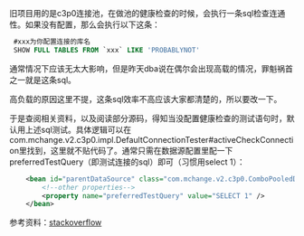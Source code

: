 旧项目用的是c3p0连接池，在做池的健康检查的时候，会执行一条sql检查连通性。如果没有配置，那么会执行以下这条：

```sql
 #xxx为你配置连接的库名
 SHOW FULL TABLES FROM `xxx` LIKE 'PROBABLYNOT' 
```

通常情况下应该无太大影响，但是昨天dba说在偶尔会出现高载的情况，罪魁祸首之一就是这条sql。

高负载的原因这里不提，这条sql效率不高应该大家都清楚的，所以要改一下。

于是查阅相关资料，以及阅读部分源码，得知当没配置健康检查的测试语句时，默认用上述sql测试。具体逻辑可以在com.mchange.v2.c3p0.impl.DefaultConnectionTester#activeCheckConnection里找到，这里就不贴代码了。通常只需在数据源配置里配一下preferredTestQuery（即测试连接的sql）即可（习惯用select 1）：

```xml
	<bean id="parentDataSource" class="com.mchange.v2.c3p0.ComboPooledDataSource">
		<!--other properties-->
		<property name="preferredTestQuery" value="SELECT 1" />
	</bean>
```

参考资料：[stackoverflow](https://stackoverflow.com/questions/30521146/how-configure-connection-existence-check-in-c3p0)